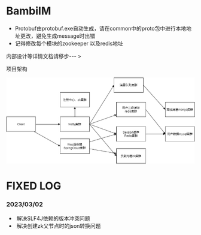 # BambiIM

- Protobuf由protobuf.exe自动生成，请在common中的proto包中进行本地地址更改，避免生成message时出错
- 记得修改每个模块的zookeeper 以及redis地址



内部设计等详情文档请移步--- > 

项目架构

![bambiIM.drawio](./docs/image/bambiIM.drawio.png)



# FIXED LOG

### 2023/03/02 

- ​		解决SLF4J依赖的版本冲突问题                                  
- ​		解决创建zk父节点时的json转换问题 